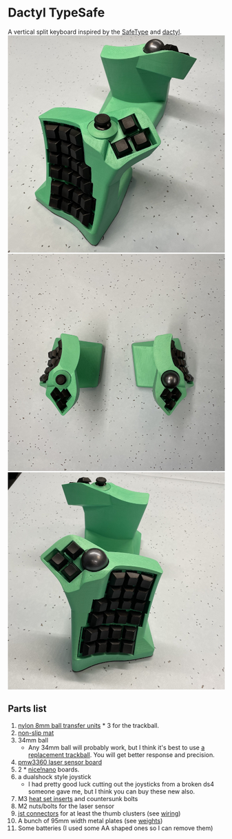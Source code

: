 # Dactyl TypeSafe
A vertical split keyboard inspired by the [SafeType](https://www.amazon.com/SafeType-Keyboard-Black-Color-V902/dp/B0049PFYWQ) and [dactyl](https://github.com/adereth/dactyl-keyboard).
![left](things/4x6-wireless/left.JPG)
![both](things/4x6-wireless/top.JPG)
![right](things/4x6-wireless/right.JPG)

## Parts list
1. [nylon 8mm ball transfer units](https://www.aliexpress.com/item/32839736943.html) * 3 for the trackball.
1. [non-slip mat](https://www.amazon.com/ROOS-Self-Stick-Anti-Skid-Furniture-Protectors/dp/B01K7JFXAA)
1. 34mm ball
    - Any 34mm ball will probably work, but I think it's best to use [a replacement trackball](https://www.aliexpress.com/item/4000351102541.html). You will get better response and precision.
1. [pmw3360 laser sensor board](https://www.tindie.com/products/jkicklighter/pmw3360-motion-sensor/)
1. 2 * [nice!nano](https://nicekeyboards.com/nice-nano/) boards.
1. a dualshock style joystick
    - I had pretty good luck cutting out the joysticks from a broken ds4 someone gave me, but I think you can buy these new also.
1. M3 [heat set inserts](https://www.aliexpress.com/item/2255800878462496.html) and countersunk bolts
1. M2 nuts/bolts for the laser sensor
1. [jst connectors](https://www.aliexpress.com/item/2255800221261384.html) for at least the thumb clusters (see [wiring](things/4x6-wireless/wiring.jpg))
1. A bunch of 95mm width metal plates (see [weights](things/4x6-wireless/weights.jpg))
1. Some batteries (I used some AA shaped ones so I can remove them)
